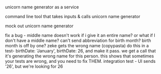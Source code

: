 
unicorn name generator as a service

command line tool that takes inputs & calls unicorn name generator

mock out unicorn name generator 


fix a bug - middle name doesn't work if i give it an entire name? or what if I don't have a middle name?
  can't send abbreviation for birth month?
  birth month is off by one?
  zeke gets the wrong name (copypasta)
  do this in a test- 
      birthDate: 'January',
      birthDate: 26,
    and make it pass. 
    we get a call that it's generating the wrong name for this person.
      this shows that sometimes your tests are wrong, and you need to fix THEM.
  integration test - UI sends '26', but we're looking for 26
  